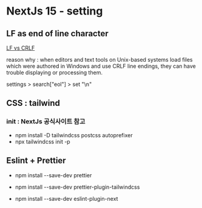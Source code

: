# NextJs 15 - setting

## LF as end of line character

[LF vs CRLF](https://nausaf.hashnode.dev/lf-vs-crlf-configure-git-and-vs-code-to-use-unix-line-endings)

reason why :
when editors and text tools on Unix-based systems load files which were authored in Windows and use CRLF line endings, they can have trouble displaying or processing them.

settings > search["eol"] > set "\n"

## CSS : tailwind

### init : NextJs 공식사이트 참고

- npm install -D tailwindcss postcss autoprefixer
- npx tailwindcss init -p

## Eslint + Prettier

- npm install --save-dev prettier
- npm install --save-dev prettier-plugin-tailwindcss

- npm install --save-dev eslint-plugin-next
